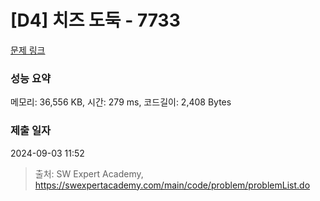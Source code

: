 # [D4] 치즈 도둑 - 7733 

[문제 링크](https://swexpertacademy.com/main/code/problem/problemDetail.do?contestProbId=AWrDOdQqRCUDFARG) 

### 성능 요약

메모리: 36,556 KB, 시간: 279 ms, 코드길이: 2,408 Bytes

### 제출 일자

2024-09-03 11:52



> 출처: SW Expert Academy, https://swexpertacademy.com/main/code/problem/problemList.do